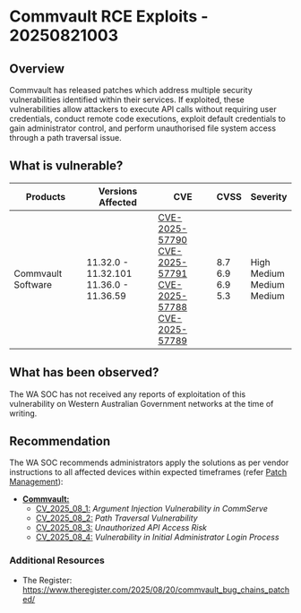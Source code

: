 # Commvault RCE Exploits - 20250821003

## Overview

Commvault has released patches which address multiple security vulnerabilities identified within their services. If exploited, these vulnerabilities allow attackers to execute API calls without requiring user credentials, conduct remote code executions, exploit default credentials to gain administrator control, and perform unauthorised file system access through a path traversal issue.

## What is vulnerable?

| Products            | Versions Affected  | CVE                                                                                                   | CVSS     | Severity |
| ------------------- | ------------------ | ----------------------------------------------------------------------------------------------------- | -------- | ---------|
| Commvault Software  | 11.32.0 - 11.32.101 </br> 11.36.0 - 11.36.59 | [CVE-2025-57790](https://nvd.nist.gov/vuln/detail/CVE-2025-57790) </br> [CVE-2025-57791](https://nvd.nist.gov/vuln/detail/CVE-2025-57791) </br> [CVE-2025-57788](https://nvd.nist.gov/vuln/detail/CVE-2025-57788) </br> [CVE-2025-57789](https://nvd.nist.gov/vuln/detail/CVE-2025-57789) | 8.7 </br> 6.9 </br> 6.9 </br> 5.3 | High </br> Medium </br> Medium </br> Medium |

## What has been observed?

The WA SOC has not received any reports of exploitation of this vulnerability on Western Australian Government networks at the time of writing.

## Recommendation

The WA SOC recommends administrators apply the solutions as per vendor instructions to all affected devices within expected timeframes (refer [Patch Management](../guidelines/patch-management.md)):

- [**Commvault:**](https://documentation.commvault.com/securityadvisories/) 
    - [CV_2025_08_1:](https://documentation.commvault.com/securityadvisories/CV_2025_08_1.html) *Argument Injection Vulnerability in CommServe*
    - [CV_2025_08_2:](https://documentation.commvault.com/securityadvisories/CV_2025_08_2.html) *Path Traversal Vulnerability*
    - [CV_2025_08_3:](https://documentation.commvault.com/securityadvisories/CV_2025_08_3.html) *Unauthorized API Access Risk*
    - [CV_2025_08_4:](https://documentation.commvault.com/securityadvisories/CV_2025_08_4.html) *Vulnerability in Initial Administrator Login Process*

### Additional Resources

- The Register: <https://www.theregister.com/2025/08/20/commvault_bug_chains_patched/>